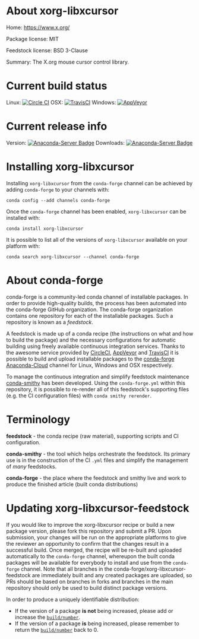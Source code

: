 About xorg-libxcursor
=====================

Home: https://www.x.org/

Package license: MIT

Feedstock license: BSD 3-Clause

Summary: The X.org mouse cursor control library.



Current build status
====================

Linux: [![Circle CI](https://circleci.com/gh/conda-forge/xorg-libxcursor-feedstock.svg?style=shield)](https://circleci.com/gh/conda-forge/xorg-libxcursor-feedstock)
OSX: [![TravisCI](https://travis-ci.org/conda-forge/xorg-libxcursor-feedstock.svg?branch=master)](https://travis-ci.org/conda-forge/xorg-libxcursor-feedstock)
Windows: [![AppVeyor](https://ci.appveyor.com/api/projects/status/github/conda-forge/xorg-libxcursor-feedstock?svg=True)](https://ci.appveyor.com/project/conda-forge/xorg-libxcursor-feedstock/branch/master)

Current release info
====================
Version: [![Anaconda-Server Badge](https://anaconda.org/conda-forge/xorg-libxcursor/badges/version.svg)](https://anaconda.org/conda-forge/xorg-libxcursor)
Downloads: [![Anaconda-Server Badge](https://anaconda.org/conda-forge/xorg-libxcursor/badges/downloads.svg)](https://anaconda.org/conda-forge/xorg-libxcursor)

Installing xorg-libxcursor
==========================

Installing `xorg-libxcursor` from the `conda-forge` channel can be achieved by adding `conda-forge` to your channels with:

```
conda config --add channels conda-forge
```

Once the `conda-forge` channel has been enabled, `xorg-libxcursor` can be installed with:

```
conda install xorg-libxcursor
```

It is possible to list all of the versions of `xorg-libxcursor` available on your platform with:

```
conda search xorg-libxcursor --channel conda-forge
```


About conda-forge
=================

conda-forge is a community-led conda channel of installable packages.
In order to provide high-quality builds, the process has been automated into the
conda-forge GitHub organization. The conda-forge organization contains one repository
for each of the installable packages. Such a repository is known as a *feedstock*.

A feedstock is made up of a conda recipe (the instructions on what and how to build
the package) and the necessary configurations for automatic building using freely
available continuous integration services. Thanks to the awesome service provided by
[CircleCI](https://circleci.com/), [AppVeyor](http://www.appveyor.com/)
and [TravisCI](https://travis-ci.org/) it is possible to build and upload installable
packages to the [conda-forge](https://anaconda.org/conda-forge)
[Anaconda-Cloud](http://docs.anaconda.org/) channel for Linux, Windows and OSX respectively.

To manage the continuous integration and simplify feedstock maintenance
[conda-smithy](http://github.com/conda-forge/conda-smithy) has been developed.
Using the ``conda-forge.yml`` within this repository, it is possible to re-render all of
this feedstock's supporting files (e.g. the CI configuration files) with ``conda smithy rerender``.


Terminology
===========

**feedstock** - the conda recipe (raw material), supporting scripts and CI configuration.

**conda-smithy** - the tool which helps orchestrate the feedstock.
                   Its primary use is in the construction of the CI ``.yml`` files
                   and simplify the management of *many* feedstocks.

**conda-forge** - the place where the feedstock and smithy live and work to
                  produce the finished article (built conda distributions)


Updating xorg-libxcursor-feedstock
==================================

If you would like to improve the xorg-libxcursor recipe or build a new
package version, please fork this repository and submit a PR. Upon submission,
your changes will be run on the appropriate platforms to give the reviewer an
opportunity to confirm that the changes result in a successful build. Once
merged, the recipe will be re-built and uploaded automatically to the
`conda-forge` channel, whereupon the built conda packages will be available for
everybody to install and use from the `conda-forge` channel.
Note that all branches in the conda-forge/xorg-libxcursor-feedstock are
immediately built and any created packages are uploaded, so PRs should be based
on branches in forks and branches in the main repository should only be used to
build distinct package versions.

In order to produce a uniquely identifiable distribution:
 * If the version of a package **is not** being increased, please add or increase
   the [``build/number``](http://conda.pydata.org/docs/building/meta-yaml.html#build-number-and-string).
 * If the version of a package **is** being increased, please remember to return
   the [``build/number``](http://conda.pydata.org/docs/building/meta-yaml.html#build-number-and-string)
   back to 0.
